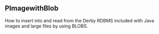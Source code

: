 
## PImagewithBlob
How to insert into and read from the Derby RDBMS included with Java images and large files by using BLOBS. 
